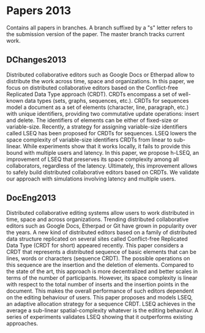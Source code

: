 Papers 2013
===========

Contains all papers in branches. A branch suffixed by a "s" letter refers to
the submission version of the paper. The master branch tracks current work.

DChanges2013
------------

Distributed collaborative editors such as Google Docs or Etherpad allow to
distribute the work across time, space and organizations. In this paper, we
focus on distributed collaborative editors based on the Conflict-free
Replicated Data Type approach (CRDT). CRDTs encompass a set of well-known data
types (sets, graphs, sequences, etc.). CRDTs for sequences model a document as
a set of elements (character, line, paragraph, etc.) with unique identifiers,
providing two commutative update operations: insert and delete. The identifiers
of elements can be either of fixed-size or variable-size. Recently, a strategy
for assigning variable-size identifiers called LSEQ has been proposed for CRDTs
for sequences. LSEQ lowers the space complexity of variable-size identifiers
CRDTs from linear to sub-linear. While experiments show that it works locally,
it fails to provide this bound with multiple users and latency. In this paper,
we propose h-LSEQ, an improvement of LSEQ that preserves its space complexity
among all collaborators, regardless of the latency. Ultimately, this
improvement allows to safely build distributed collaborative editors based on
CRDTs. We validate our approach with simulations involving latency and multiple
users.

DocEng2013
----------

Distributed collaborative editing systems allow users to work distributed in
time, space and across organizations. Trending distributed collaborative
editors such as Google Docs, Etherpad or Git have grown in popularity over the
years. A new kind of distributed editors based on a family of distributed data
structure replicated on several sites called Conflict-free Replicated Data Type
(CRDT for short) appeared recently. This paper considers a CRDT that represents
a distributed sequence of basic elements that can be lines, words or characters
(sequence CRDT). The possible operations on this sequence are the insertion and
the deletion of elements. Compared to the state of the art, this approach is
more decentralized and better scales in terms of the number of
participants. However, its space complexity is linear with respect to the total
number of inserts and the insertion points in the document. This makes the
overall performance of such editors dependent on the editing behaviour of
users. This paper proposes and models LSEQ, an adaptive allocation strategy
for a sequence CRDT. LSEQ achieves in the average a sub-linear
spatial-complexity whatever is the editing behaviour. A series of experiments
validates LSEQ showing that it outperforms existing approaches.
